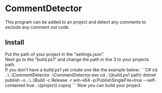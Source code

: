 # CommentDetector

This program can be added to an project and detect any comments to exclude any comment out code.

## Install

<p>Put the path of your project in the "settings.json". <br>
Next go to the "build.ps1" and change the path in line 3 to your projects path. <br>
If you don't have a build.ps1 yet create one like the example below:
```C#
cd ..\..\CommentDetector
.\CommentDetector.exe
cd ..\{build.ps1 path}
dotnet publish -o ..\..\Build -c Release -r win-x64 -p:PublishSingleFile=true --self-contained true ..\{project}.csproj
```
Now you can build your project.
